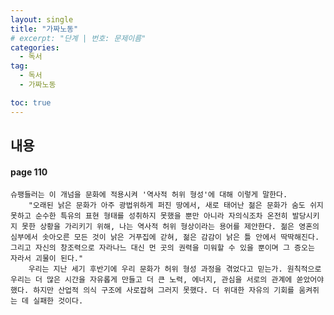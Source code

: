 ```yaml
---
layout: single
title: "가짜노동"
# excerpt: "단계 | 번호: 문제이름"
categories:
  - 독서
tag:
  - 독서
  - 가짜노동

toc: true
---
```


## 내용
#### page 110
    슈팽들러는 이 개넘을 문화에 적용시켜 '역사적 허위 형성'에 대해 이렇게 말한다. 
        "오래된 낡은 문화가 아주 광법위하게 퍼진 땅에서, 새로 태어난 젊은 문화가 숨도 쉬지 못하고 순수한 특유의 표현 형태를 성취하지 못했을 뿐만 아니라 자의식조차 온전히 발당시키지 못한 상황을 가리키기 위해, 나는 역사적 허위 형상이라는 용어를 제안한다. 젊은 영혼의 심부에서 솟아오른 모든 것이 낡은 거푸집에 갇혀, 젊은 감감이 낡은 틀 안에서 딱딱해진다. 그리고 자신의 창조력으로 자라나느 대신 먼 곳의 권력을 미워할 수 있을 뿐이며 그 증오는 자라서 괴물이 된다."
        우리는 지난 세기 후반기에 우리 문화가 허위 형성 과정을 겪었다고 믿는가. 원칙적으로 우리는 더 많은 시간을 자유롭게 만들고 더 큰 노력, 에너지, 관심을 서로의 관계에 쏟았어야 했다. 하지만 산업적 의식 구조에 사로잡혀 그러지 못했다. 더 위대한 자유의 기회를 움켜쥐는 데 실패한 것이다.

